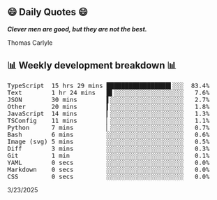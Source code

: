 ## 😄 Daily Quotes 😄

_**Clever men are good, but they are not the best.**_

Thomas Carlyle



## 📊 Weekly development breakdown 📊

<pre>TypeScript  15 hrs 29 mins █████████████████▌░░░  83.4%
Text        1 hr 24 mins   █▌░░░░░░░░░░░░░░░░░░░   7.6%
JSON        30 mins        ▌░░░░░░░░░░░░░░░░░░░░   2.7%
Other       20 mins        ▍░░░░░░░░░░░░░░░░░░░░   1.8%
JavaScript  14 mins        ▎░░░░░░░░░░░░░░░░░░░░   1.3%
TSConfig    11 mins        ▏░░░░░░░░░░░░░░░░░░░░   1.1%
Python      7 mins         ▏░░░░░░░░░░░░░░░░░░░░   0.7%
Bash        6 mins         ░░░░░░░░░░░░░░░░░░░░░   0.6%
Image (svg) 5 mins         ░░░░░░░░░░░░░░░░░░░░░   0.5%
Diff        3 mins         ░░░░░░░░░░░░░░░░░░░░░   0.3%
Git         1 min          ░░░░░░░░░░░░░░░░░░░░░   0.1%
YAML        0 secs         ░░░░░░░░░░░░░░░░░░░░░   0.0%
Markdown    0 secs         ░░░░░░░░░░░░░░░░░░░░░   0.0%
CSS         0 secs         ░░░░░░░░░░░░░░░░░░░░░   0.0%</pre>

3/23/2025